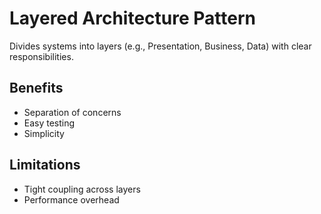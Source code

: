 # Layered Architecture Pattern

Divides systems into layers (e.g., Presentation, Business, Data) with clear responsibilities.

## Benefits

- Separation of concerns
- Easy testing
- Simplicity

## Limitations

- Tight coupling across layers
- Performance overhead
